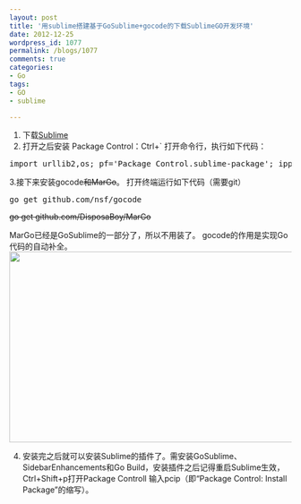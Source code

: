 ```yaml
---
layout: post
title: '用sublime搭建基于GoSublime+gocode的下载SublimeGO开发环境'
date: 2012-12-25
wordpress_id: 1077
permalink: /blogs/1077
comments: true
categories:
- Go
tags:
- GO
- sublime

---
```

1. 下载<a href="http://www.sublimetext.com/" target="_blank">Sublime</a>
2. 打开之后安装 Package Control：Ctrl+` 打开命令行，执行如下代码：
<pre class="prettyprint linenums">
import urllib2,os; pf='Package Control.sublime-package'; ipp=sublime.installed_packages_path(); os.makedirs(ipp) if not os.path.exists(ipp) else None; urllib2.install_opener(urllib2.build_opener(urllib2.ProxyHandler())); open(os.path.join(ipp,pf),'wb').write(urllib2.urlopen('http://sublime.wbond.net/'+pf.replace(' ','%20')).read()); print 'Please restart Sublime Text to finish installation'
</pre>

3.接下来安装gocode<del datetime="2012-12-26T05:55:52+00:00">和MarGo</del>。 打开终端运行如下代码（需要git）
<pre class="prettyprint linenums">
go get github.com/nsf/gocode
</pre>
<del datetime="2012-12-26T05:55:52+00:00">go get github.com/DisposaBoy/MarGo</del>

MarGo已经是GoSublime的一部分了，所以不用装了。
gocode的作用是实现Go代码的自动补全。
<img alt="" src="https://a248.e.akamai.net/camo.github.com/3b2eb4c4dc72b975032f536a93260dfe7353c23f/687474703a2f2f6e6f736d696c65666163652e72752f696d616765732f676f636f64652d73637265656e73686f742e706e67" title="gocode" class="alignnone" width="724" height="341" />

4. 安装完之后就可以安装Sublime的插件了。需安装GoSublime、SidebarEnhancements和Go Build，安装插件之后记得重启Sublime生效，Ctrl+Shift+p打开Package Controll 输入pcip（即“Package Control: Install Package”的缩写）。
